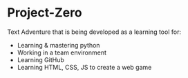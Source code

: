 # Project-Zero
Text Adventure that is being developed as a learning tool for:

 - Learning & mastering python
 - Working in a team environment
 - Learning GitHub
 - Learning HTML, CSS, JS to create a web game
